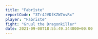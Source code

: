 ```yaml
---
title: "Fabrïste"
reportCode: "3Tr4JVDfKZW7nvRx"
player: "Fabrïste"
fight: "Gruul the Dragonkiller"
date: 2021-09-08T18:55:49.344000+00:00
---
```

